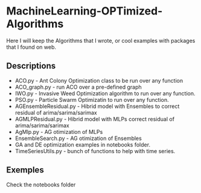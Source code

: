 # MachineLearning-OPTimized-Algorithms

Here I will keep the Algorithms that I wrote, or cool examples with packages that I found on web.

## Descriptions

* ACO.py - Ant Colony Optimization class to be run over any function
* ACO_graph.py - run ACO over a pre-defined graph
* IWO.py - Invasive Weed Optimization algorithm to run over any function.
* PSO.py - Particle Swarm Optimizatin to run over any function.
* AGEnsembleResidual.py - Hibrid model with Ensembles to correct residual of arima/sarima/sarimax
* AGMLPResidual.py - Hibrid model with MLPs correct residual of arima/sarima/sarimax
* AgMlp.py - AG otimization of MLPs
* EnsembleSearch.py - AG otimization of Ensembles
* GA and DE optimization examples in notebooks folder.
* TimeSeriesUtils.py - bunch of functions to help with time series.

## Exemples

Check the notebooks folder
